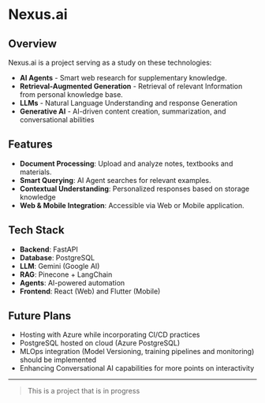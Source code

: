 # Nexus.ai
## Overview
Nexus.ai is a project serving as a study on these technologies:
- **AI Agents** - Smart web research for supplementary knowledge.
- **Retrieval-Augmented Generation** - Retrieval of relevant Information from personal knowledge base.
- **LLMs** - Natural Language Understanding and response Generation
- **Generative AI** - AI-driven content creation, summarization, and conversational abilities

## Features
- **Document Processing**: Upload and analyze notes, textbooks and materials.
- **Smart Querying**: AI Agent searches for relevant examples.
- **Contextual Understanding**: Personalized responses based on storage knowledge
- **Web & Mobile Integration**: Accessible via Web or Mobile application.

## Tech Stack
- **Backend**: FastAPI
- **Database**: PostgreSQL
- **LLM**: Gemini (Google AI)
- **RAG**: Pinecone + LangChain
- **Agents**: AI-powered automation
- **Frontend**: React (Web) and Flutter (Mobile)

## Future Plans
- Hosting with Azure while incorporating CI/CD practices
- PostgreSQL hosted on cloud (Azure PostgreSQL)
- MLOps integration (Model Versioning, training pipelines and monitoring) should be implemented
- Enhancing Conversational AI capabilities for more points on interactivity

---

> This is a project that is in progress